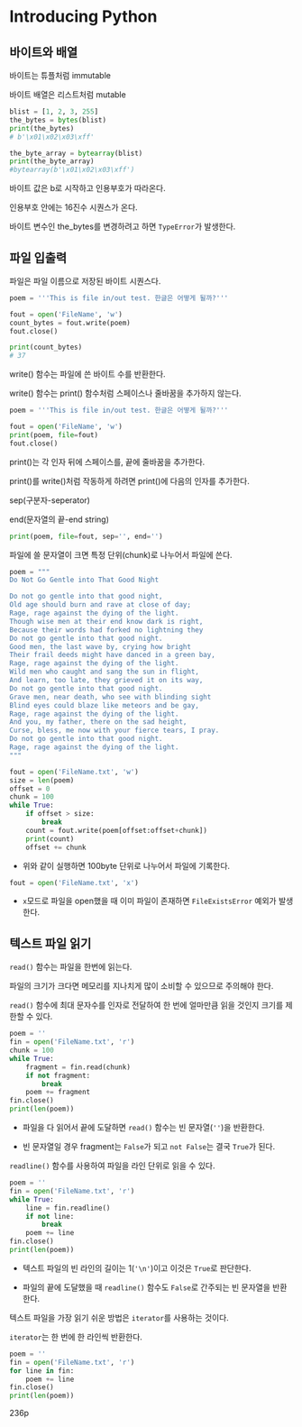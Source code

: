 # Introducing Python

## 바이트와 배열

바이트는 튜플처럼 immutable

바이트 배열은 리스트처럼 mutable

```python
blist = [1, 2, 3, 255]
the_bytes = bytes(blist)
print(the_bytes)
# b'\x01\x02\x03\xff'

the_byte_array = bytearray(blist)
print(the_byte_array)
#bytearray(b'\x01\x02\x03\xff')
```

바이트 값은 b로 시작하고 인용부호가 따라온다.

인용부호 안에는 16진수 시퀀스가 온다.

바이트 변수인 the_bytes를 변경하려고 하면 `TypeError`가 발생한다.

## 파일 입출력

파일은 파일 이름으로 저장된 바이트 시퀀스다.

```python
poem = '''This is file in/out test. 한글은 어떻게 될까?'''

fout = open('FileName', 'w')
count_bytes = fout.write(poem)
fout.close()

print(count_bytes)
# 37
```

write() 함수는 파일에 쓴 바이트 수를 반환한다.

write() 함수는 print() 함수처럼 스페이스나 줄바꿈을 추가하지 않는다.

```python
poem = '''This is file in/out test. 한글은 어떻게 될까?'''

fout = open('FileName', 'w')
print(poem, file=fout)
fout.close()
```

print()는 각 인자 뒤에 스페이스를, 끝에 줄바꿈을 추가한다.

print()를 write()처럼 작동하게 하려면 print()에 다음의 인자를 추가한다.

sep(구분자-seperator)

end(문자열의 끝-end string)

```python
print(poem, file=fout, sep='', end='')
```

파일에 쓸 문자열이 크면 특정 단위(chunk)로 나누어서 파일에 쓴다.
```python
poem = """
Do Not Go Gentle into That Good Night

Do not go gentle into that good night,
Old age should burn and rave at close of day;
Rage, rage against the dying of the light.
Though wise men at their end know dark is right,
Because their words had forked no lightning they
Do not go gentle into that good night.
Good men, the last wave by, crying how bright
Their frail deeds might have danced in a green bay,
Rage, rage against the dying of the light.
Wild men who caught and sang the sun in flight,
And learn, too late, they grieved it on its way,
Do not go gentle into that good night.
Grave men, near death, who see with blinding sight
Blind eyes could blaze like meteors and be gay,
Rage, rage against the dying of the light.
And you, my father, there on the sad height,
Curse, bless, me now with your fierce tears, I pray.
Do not go gentle into that good night.
Rage, rage against the dying of the light.
"""

fout = open('FileName.txt', 'w')
size = len(poem)
offset = 0
chunk = 100
while True:
    if offset > size:
        break
    count = fout.write(poem[offset:offset+chunk])
    print(count)
    offset += chunk
```
* 위와 같이 실행하면 100byte 단위로 나누어서 파일에 기록한다.

```python
fout = open('FileName.txt', 'x')
```

* `x`모드로 파일을 open했을 때 이미 파일이 존재하면 `FileExistsError` 예외가 발생한다.

## 텍스트 파일 읽기

`read()` 함수는 파일을 한번에 읽는다.

파일의 크기가 크다면 메모리를 지나치게 많이 소비할 수 있으므로 주의해야 한다.

`read()` 함수에 최대 문자수를 인자로 전달하여 한 번에 얼마만큼 읽을 것인지 크기를 제한할 수 있다.

```py
poem = ''
fin = open('FileName.txt', 'r')
chunk = 100
while True:
    fragment = fin.read(chunk)
    if not fragment:
        break
    poem += fragment
fin.close()
print(len(poem))
```
* 파일을 다 읽어서 끝에 도달하면 `read()` 함수는 빈 문자열(`''`)을 반환한다.

* 빈 문자열일 경우 fragment는 `False`가 되고 `not False`는 결국 `True`가 된다.

`readline()` 함수를 사용하여 파일을 라인 단위로 읽을 수 있다.

```py
poem = ''
fin = open('FileName.txt', 'r')
while True:
    line = fin.readline()
    if not line:
        break
    poem += line
fin.close()
print(len(poem))
```
* 텍스트 파일의 빈 라인의 길이는 1(`'\n'`)이고 이것은 `True`로 판단한다.

* 파일의 끝에 도달했을 때 `readline()` 함수도 `False`로 간주되는 빈 문자열을 반환한다.

텍스트 파일을 가장 읽기 쉬운 방법은 `iterator`를 사용하는 것이다.

`iterator`는 한 번에 한 라인씩 반환한다.

```py
poem = ''
fin = open('FileName.txt', 'r')
for line in fin:
    poem += line
fin.close()
print(len(poem))
```

236p